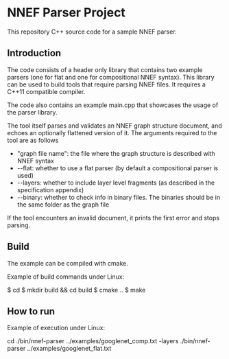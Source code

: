 NNEF Parser Project
==========================

This repository C++ source code for a sample NNEF parser.

Introduction
------------

The code consists of a header only library that contains two example parsers (one for
flat and one for compositional NNEF syntax). This library can be used to build tools
that require parsing NNEF files. It requires a C++11 compatible compiler.

The code also contains an example main.cpp that showcases the usage of the parser library.

The tool itself parses and validates an NNEF graph structure document, and echoes an
optionally flattened version of it. The arguments required to the tool are as follows
* "graph file name": the file where the graph structure is described with NNEF syntax
* --flat: whether to use a flat parser (by default a compositional parser is used)
* --layers: whether to include layer level fragments (as described in the specification appendix)
* --binary: whether to check info in binary files. The binaries should be in the same folder as the graph file

If the tool encounters an invalid document, it prints the first error and stops parsing.


Build
-----

The example can be compiled with cmake.

Example of build commands under Linux:

$ cd <NNEF parser root directory>
$ mkdir build && cd build
$ cmake ..
$ make


How to run
----------

Example of execution under Linux:

cd <NNEF parser build directory>
./bin/nnef-parser ../examples/googlenet_comp.txt -layers
./bin/nnef-parser ../examples/googlenet_flat.txt
